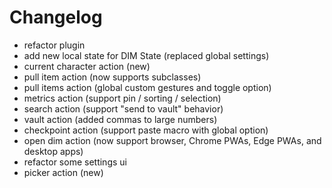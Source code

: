 
# Changelog

- refactor plugin
- add new local state for DIM State (replaced global settings)
- current character action (new)
- pull item action (now supports subclasses)
- pull items action (global custom gestures and toggle option)
- metrics action (support pin / sorting / selection)
- search action (support "send to vault" behavior)
- vault action (added commas to large numbers)
- checkpoint action (support paste macro with global option)
- open dim action (now support browser, Chrome PWAs, Edge PWAs, and desktop apps)
- refactor some settings ui
- picker action (new)
